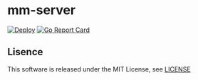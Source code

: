 # mm-server

[![Deploy](https://github.com/genki-sano/mm-server/actions/workflows/deploy.yml/badge.svg)](https://github.com/genki-sano/mm-server/actions/workflows/deploy.yml)
[![Go Report Card](https://goreportcard.com/badge/github.com/genki-sano/mm-server)](https://goreportcard.com/report/github.com/genki-sano/mm-server)

## Lisence

This software is released under the MIT License, see [LICENSE](https://github.com/genki-sano/mm-server/blob/master/LICENSE)
